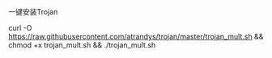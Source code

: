 一键安装Trojan

curl -O https://raw.githubusercontent.com/atrandys/trojan/master/trojan_mult.sh && chmod +x trojan_mult.sh && ./trojan_mult.sh
